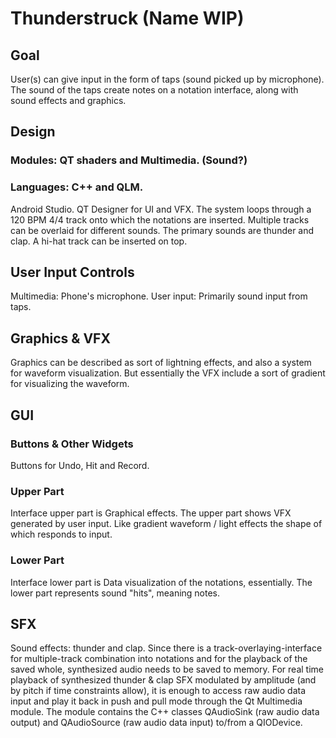 # Thunderstruck (Name WIP)

## Goal
User(s) can give input in the form of taps (sound picked up by microphone).
The sound of the taps create notes on a notation interface, along with sound effects and graphics.

## Design
### Modules: QT shaders and Multimedia. (Sound?)
### Languages: C++ and QLM.
Android Studio. QT Designer for UI and VFX.
The system loops through a 120 BPM 4/4 track onto which the notations are inserted. Multiple tracks can be overlaid for different sounds. The primary sounds are thunder and clap. A hi-hat track can be inserted on top.

## User Input Controls
Multimedia: Phone's microphone.
User input: Primarily sound input from taps.

## Graphics & VFX
Graphics can be described as sort of lightning effects, and also a system for waveform visualization.
But essentially the VFX include a sort of gradient for visualizing the waveform.

## GUI
### Buttons & Other Widgets
Buttons for Undo, Hit and Record.
### Upper Part
Interface upper part is Graphical effects. The upper part shows VFX generated by user input. Like gradient waveform / light effects the shape of which responds to input.
### Lower Part
Interface lower part is Data visualization of the notations, essentially.  The lower part represents sound "hits", meaning notes.

## SFX
Sound effects: thunder and clap.
    Since there is a track-overlaying-interface for multiple-track combination into notations and for the playback of the saved whole, synthesized audio needs to be saved to memory.
    For real time playback of synthesized thunder & clap SFX modulated by amplitude (and by pitch if time constraints allow), it is enough to access raw audio data input and play it back in push and pull mode through the Qt Multimedia module. The module contains the C++ classes QAudioSink (raw audio data output) and QAudioSource (raw audio data input) to/from a QIODevice.
